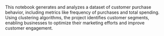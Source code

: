 This notebook generates and analyzes a dataset of customer purchase behavior, including metrics like frequency of purchases and total spending. Using clustering algorithms, the project identifies customer segments, enabling businesses to optimize their marketing efforts and improve customer engagement.
